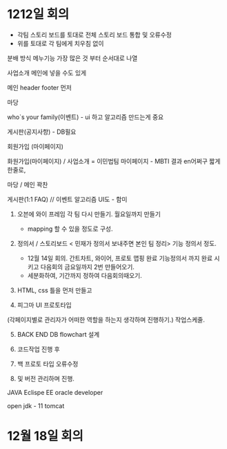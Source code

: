 # 1212일 회의
- 각팀 스토리 보드를 토대로 전체 스토리 보드 통합 및 오류수정
- 위를 토대로 각 팀에게 치우침 없이 

분배 방식 메누기능 가장 많은 것 부터 순서대로 나열

사업소개 메인에 넣을 수도 있게

메인 header footer 먼저


마당


who`s your family(이벤트) - ui 하고 알고리즘 만드는게 중요


게시판(공지사항) - DB필요


회원가입 (마이페이지)

화원가입(마이페이지) / 사업소개  = 이민법팀
마이페이지 - MBTI 결과 en어쩌구 짧게 한줄로, 

마당 / 메인  꽉찬

게시판(1:1 FAQ) // 이벤트 알고리즘 UI도 - 함미


1. 오븐에 와이 프레임 각 팀 다시 만들기.  월요일까지 만들기
    - mapping 할 수 있을 정도로 구성.

2. 정의서 / 스토리보드 < 민재가 정의서 보내주면 본인 팀 정리> 기능 정의서 정도.
   - 12월 14일 회의.  간트차트, 와이어, 프로토 맵핑 완료 기능정의서 까지 완료 시키고 다음회의 금요일까지 2번 만들어오기.
   - 세분화하여, 기간까지 정하여 다음회의때오기.

3. HTML, css 틀을 먼저 만들고

4. 피그마 UI 프로토타입

(각페이지별로 관리자가 어떠한 역할을 하는지 생각하며 진행하기.)
작업스케줄.



5. BACK END DB flowchart 설계

6. 코드작업 진행 후 
 
7. 백 프로토 타입 오류수정

8.  및 버전 관리하며 진행.

JAVA Eclispe EE
oracle developer

open jdk - 11
tomcat
# 12월 18일 회의


